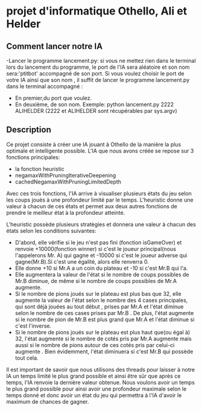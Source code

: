 # projet d'informatique Othello, Ali et Helder
## Comment lancer notre IA
-Lancer le programme lancement.py: si vous ne mettez rien dans le terminal lors du lancement du programme, le port de l'IA sera aléatoire et son nom sera:'ptitbot' accompagné de son port.
Si vous voulez choisir le port de votre IA ainsi que son nom , il suffit de lancer le programme lancement.py dans le terminal accompagné :
- En premier,du port que voulez. 
- En deuxième, de son nom.
Exemple: python lancement.py 2222 ALIHELDER (2222 et ALIHELDER sont récupérables par sys.argv)

## Description
Ce projet consiste à créer une IA jouant à Othello de la manière la plus optimale et intelligente possible. L'IA que nous avons créée se repose sur 3 fonctions principales:
- la fonction heuristic
- negamaxWithPruningIterativeDeepening
- cachedNegamaxWithPruningLimitedDepth

Avec ces trois fonctions, l'IA arrive à visualiser plusieurs états du jeu selon les coups joués à une profondeur limité par le temps. L'heuristic donne une valeur à chacun de ces états et permet aux deux autres fonctions de prendre le meilleur état à la profondeur atteinte.

L'heuristic possède plusieurs stratègies et donnera une valeur à chacun des états selon les conditions suivantes:
- D'abord, elle vérifie si le jeu n'est pas fini (fonction isGameOver) et renvoie +10000(fonction winner) si c'est le joueur principal(nous l'appelerons Mr. A) qui gagne et -10000 si c'est le joueur adverse qui gagne(Mr.B).Si c'est une égalité, alors elle renverra 0.
- Elle donne +10 si  Mr.A a un coin du plateau et -10 si c'est Mr.B qui l'a.
- Elle augmentera la valeur de l'état si le nombre de coups possibles de Mr.B diminue, de même si le nombre de coups possibles de Mr.A augmente.
- Si le nombre de pions joués sur le plateau est plus bas que 32, elle augmente la valeur de l'état selon le nombre  des 4 cases principales, qui sont déjà jouées au tout début , prises par Mr.A et l'état diminue selon le nombre de ces cases prises  par Mr.B . De plus, l'état augmente si le nombre de pion de Mr.B est plus grand que Mr.A et l'état diminue si c'est l'inverse.
- Si le nombre de pions joués sur le plateau est plus haut que(ou égal à) 32, l'état augmente si le nombre de cotés pris par Mr.A augmente mais aussi si le nombre de pions autour de ces cotés  pris par celui-ci augmente . Bien évidemment, l'état diminuera si c'est Mr.B qui possède tout cela.

Il est important de savoir que nous utilisons des threads pour laisser à notre IA un temps limité le plus grand possible  et ainsi être sûr que après ce temps, l'IA renvoie la dernière valeur obtenue. Nous voulons avoir un temps le plus grand possible pour ainsi avoir une profondeur maximale selon le temps donné et donc avoir un état du jeu qui permettra à l'IA d'avoir le maximum de chances de gagner.
